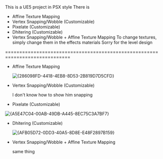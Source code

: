 This is a UE5 project in PSX style
There is
- Affine Texture Mapping
- Vertex Snapping/Wobble (Customizable) 
- Pixelate (Customizable)
- Dhitering (Customizable) 
- Vertex Snapping/Wobble + Affine Texture Mapping 
To change textures, simply change them in the effects materials
Sorry for the level design


=============================================================================
- Affine Texture Mapping



  ![{286098FD-4418-4EB8-8D53-2B819D7D5CFD}](https://github.com/user-attachments/assets/aa965b08-9584-4cba-88df-0f01185816bb)




  
- Vertex Snapping/Wobble (Customizable)




  I don't know how to show him snapping




  
- Pixelate (Customizable)




 ![{A5E47C04-00AB-49DB-A445-8EC75C3A7BF7}](https://github.com/user-attachments/assets/2fbc8a11-6853-4874-82ee-d14b43dd240c)




 
- Dhitering (Customizable)





  ![{AFB05D72-0DD3-40A5-8D8E-E48F2897B159}](https://github.com/user-attachments/assets/71943fa3-8747-45a9-a766-572c2b016c7f)




  
- Vertex Snapping/Wobble + Affine Texture Mapping



  same thing



  

